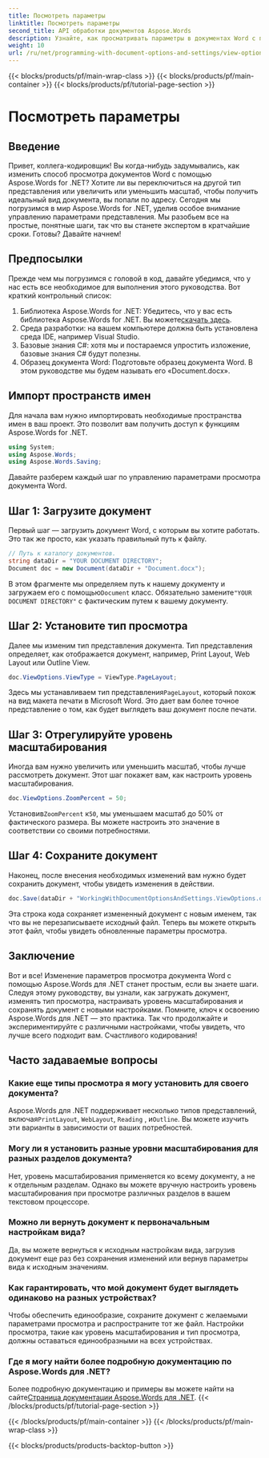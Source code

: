 ```yaml
---
title: Посмотреть параметры
linktitle: Посмотреть параметры
second_title: API обработки документов Aspose.Words
description: Узнайте, как просматривать параметры в документах Word с помощью Aspose.Words for .NET. В этом руководстве рассматривается настройка типов просмотра, настройка уровней масштабирования и сохранение документа.
weight: 10
url: /ru/net/programming-with-document-options-and-settings/view-options/
---
```


{{< blocks/products/pf/main-wrap-class >}}
{{< blocks/products/pf/main-container >}}
{{< blocks/products/pf/tutorial-page-section >}}

# Посмотреть параметры

## Введение

Привет, коллега-кодировщик! Вы когда-нибудь задумывались, как изменить способ просмотра документов Word с помощью Aspose.Words for .NET? Хотите ли вы переключиться на другой тип представления или увеличить или уменьшить масштаб, чтобы получить идеальный вид документа, вы попали по адресу. Сегодня мы погрузимся в мир Aspose.Words for .NET, уделив особое внимание управлению параметрами представления. Мы разобьем все на простые, понятные шаги, так что вы станете экспертом в кратчайшие сроки. Готовы? Давайте начнем!

## Предпосылки

Прежде чем мы погрузимся с головой в код, давайте убедимся, что у нас есть все необходимое для выполнения этого руководства. Вот краткий контрольный список:

1.  Библиотека Aspose.Words for .NET: Убедитесь, что у вас есть библиотека Aspose.Words for .NET. Вы можете[скачать здесь](https://releases.aspose.com/words/net/).
2. Среда разработки: на вашем компьютере должна быть установлена среда IDE, например Visual Studio.
3. Базовые знания C#: хотя мы и постараемся упростить изложение, базовые знания C# будут полезны.
4. Образец документа Word: Подготовьте образец документа Word. В этом руководстве мы будем называть его «Document.docx».

## Импорт пространств имен

Для начала вам нужно импортировать необходимые пространства имен в ваш проект. Это позволит вам получить доступ к функциям Aspose.Words for .NET.

```csharp
using System;
using Aspose.Words;
using Aspose.Words.Saving;
```

Давайте разберем каждый шаг по управлению параметрами просмотра документа Word.

## Шаг 1: Загрузите документ

Первый шаг — загрузить документ Word, с которым вы хотите работать. Это так же просто, как указать правильный путь к файлу.

```csharp
// Путь к каталогу документов.
string dataDir = "YOUR DOCUMENT DIRECTORY";
Document doc = new Document(dataDir + "Document.docx");
```

 В этом фрагменте мы определяем путь к нашему документу и загружаем его с помощью`Document` класс. Обязательно замените`"YOUR DOCUMENT DIRECTORY"` с фактическим путем к вашему документу.

## Шаг 2: Установите тип просмотра

Далее мы изменим тип представления документа. Тип представления определяет, как отображается документ, например, Print Layout, Web Layout или Outline View.

```csharp
doc.ViewOptions.ViewType = ViewType.PageLayout;
```

 Здесь мы устанавливаем тип представления`PageLayout`, который похож на вид макета печати в Microsoft Word. Это дает вам более точное представление о том, как будет выглядеть ваш документ после печати.

## Шаг 3: Отрегулируйте уровень масштабирования

Иногда вам нужно увеличить или уменьшить масштаб, чтобы лучше рассмотреть документ. Этот шаг покажет вам, как настроить уровень масштабирования.

```csharp
doc.ViewOptions.ZoomPercent = 50;
```

 Установив`ZoomPercent` к`50`, мы уменьшаем масштаб до 50% от фактического размера. Вы можете настроить это значение в соответствии со своими потребностями.

## Шаг 4: Сохраните документ

Наконец, после внесения необходимых изменений вам нужно будет сохранить документ, чтобы увидеть изменения в действии.

```csharp
doc.Save(dataDir + "WorkingWithDocumentOptionsAndSettings.ViewOptions.docx");
```

Эта строка кода сохраняет измененный документ с новым именем, так что вы не перезаписываете исходный файл. Теперь вы можете открыть этот файл, чтобы увидеть обновленные параметры просмотра.

## Заключение

Вот и все! Изменение параметров просмотра документа Word с помощью Aspose.Words для .NET станет простым, если вы знаете шаги. Следуя этому руководству, вы узнали, как загружать документ, изменять тип просмотра, настраивать уровень масштабирования и сохранять документ с новыми настройками. Помните, ключ к освоению Aspose.Words для .NET — это практика. Так что продолжайте и экспериментируйте с различными настройками, чтобы увидеть, что лучше всего подходит вам. Счастливого кодирования!

## Часто задаваемые вопросы

### Какие еще типы просмотра я могу установить для своего документа?

 Aspose.Words для .NET поддерживает несколько типов представлений, включая`PrintLayout`, `WebLayout`, `Reading` , и`Outline`. Вы можете изучить эти варианты в зависимости от ваших потребностей.

### Могу ли я установить разные уровни масштабирования для разных разделов документа?

Нет, уровень масштабирования применяется ко всему документу, а не к отдельным разделам. Однако вы можете вручную настроить уровень масштабирования при просмотре различных разделов в вашем текстовом процессоре.

### Можно ли вернуть документ к первоначальным настройкам вида?

Да, вы можете вернуться к исходным настройкам вида, загрузив документ еще раз без сохранения изменений или вернув параметры вида к исходным значениям.

### Как гарантировать, что мой документ будет выглядеть одинаково на разных устройствах?

Чтобы обеспечить единообразие, сохраните документ с желаемыми параметрами просмотра и распространите тот же файл. Настройки просмотра, такие как уровень масштабирования и тип просмотра, должны оставаться единообразными на всех устройствах.

### Где я могу найти более подробную документацию по Aspose.Words для .NET?

 Более подробную документацию и примеры вы можете найти на сайте[Страница документации Aspose.Words для .NET](https://reference.aspose.com/words/net/).
{{< /blocks/products/pf/tutorial-page-section >}}

{{< /blocks/products/pf/main-container >}}
{{< /blocks/products/pf/main-wrap-class >}}

{{< blocks/products/products-backtop-button >}}
